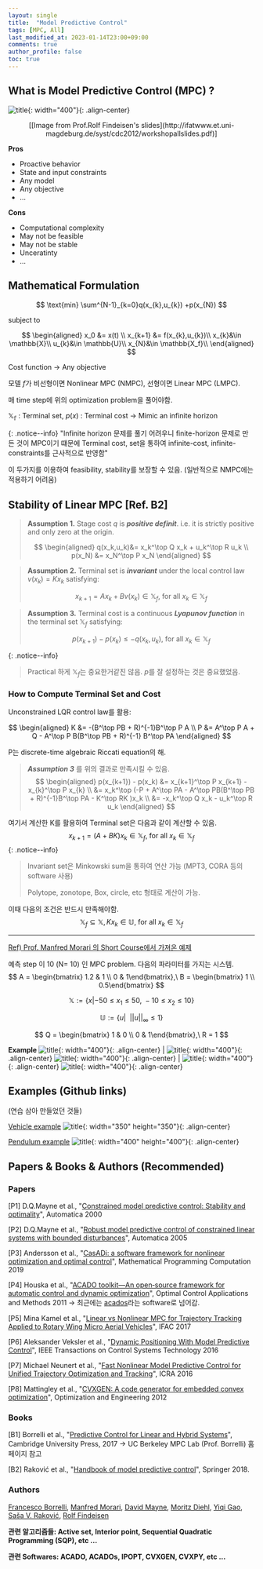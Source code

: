 ```yaml
---
layout: single
title:  "Model Predictive Control"
tags: [MPC, All]
last_modified_at: 2023-01-14T23:00+09:00
comments: true
author_profile: false
toc: true
---
```

## What is Model Predictive Control (MPC) ?
![title](/fig/MPC_intro.jpg){: width="400"}{: .align-center}

<center> [[Image from Prof.Rolf Findeisen's slides](http://ifatwww.et.uni-magdeburg.de/syst/cdc2012/workshopallslides.pdf)]</center>  

**Pros**
- Proactive behavior
- State and input constraints
- Any model
- Any objective
- ...

**Cons**
- Computational complexity
- May not be feasible
- May not be stable
- Unceratinty
- ...
  
## Mathematical Formulation

$$
\text{min} \sum^{N-1}_{k=0}q(x_{k},u_{k}) +p(x_{N}) 
$$


subject to

$$
\begin{aligned}
x_0 &= x(t) \\
x_{k+1} &= f(x_{k},u_{k})\\
x_{k}&\in \mathbb{X}\\
u_{k}&\in \mathbb{U}\\
x_{N}&\in \mathbb{X_f}\\
\end{aligned}
$$

Cost function &rarr; Any objective

모델 $f$가 비선형이면 Nonlinear MPC (NMPC), 선형이면 Linear MPC (LMPC).

매 time step에 위의 optimization problem을 풀어야함.

$\mathbb{X_f}$ : Terminal set, $p(x)$ : Terminal cost &rarr; Mimic an infinite horizon 

{: .notice--info}
 "Infinite horizon 문제를 풀기 어려우니 finite-horizon 문제로 만든 것이 MPC이기 떄문에 Terminal cost, set을 통하여 infinite-cost, infinite-constraints를 근사적으로 반영함"

이 두가지를 이용하여 feasibility, stability를 보장할 수 있음. (일반적으로 NMPC에는 적용하기 어려움)

## Stability of Linear MPC [Ref. B2]
> **Assumption 1.** 
> Stage cost $q$ is ***positive definit***. i.e. it is strictly positive and only zero at the origin.
> 
> $$ \begin{aligned}
q(x_k,u_k)&= x_k^\top Q x_k  + u_k^\top R u_k \\ p(x_N) &= x_N^\top P x_N \end{aligned}
$$

> **Assumption 2.** 
> Terminal set is ***invariant*** under the local control law $v(x_k)=Kx_k$ satisfying:
> 
> $$ x_{k+1} = Ax_k + Bv(x_k) \in \mathbb{X}_f , \ \text{for all} \ x_k \in \mathbb{X}_f$$
  
> **Assumption 3.** 
> Terminal cost is a continuous ***Lyapunov function*** in the terminal set $\mathbb{X}_f$ satisfying:
> 
> $$ p(x_{k+1}) - p(x_k) \leq -q(x_k,u_k), \ \text{for all} \ x_k \in \mathbb{X}_f$$
  
{: .notice--info}
> Practical 하게 $\mathbb{X}_f$는 중요한거같진 않음. $p$를 잘 설정하는 것은 중요했었음.


### How to Compute Terminal Set and Cost 
Unconstrained LQR control law를 활용:

$$
\begin{aligned}
K &= -(B^\top PB + R)^{-1}B^\top P A \\
P &= A^\top P A + Q - A^\top P B(B^\top PB + R)^{-1} B^\top PA 
\end{aligned}
$$

P는 discrete-time algebraic Riccati equation의 해.
> ***Assumption 3*** 를 위의 결과로 만족시킬 수 있음.
> $$ 
\begin{aligned}
p(x_{k+1}) - p(x_k)  &= x_{k+1}^\top P x_{k+1} - x_{k}^\top P x_{k} \\ 
&= x_k^\top (-P + A^\top PA - A^\top PB(B^\top PB + R)^{-1}B^\top PA - K^\top RK )x_k \\
&= -x_k^\top Q x_k - u_k^\top R u_k
\end{aligned}
$$


여기서 계산한 K를 활용하여 Terminal set은 다음과 같이 계산할 수 있음.
$$
x_{k+1} = (A+BK)x_k   \in \mathbb{X}_f, \ \text{for all} \ x_k \in \mathbb{X}_f$$
{: .notice--info}
> Invariant set은 Minkowski sum을 통하여 연산 가능 (MPT3, CORA 등의 software 사용)
> 
> Polytope, zonotope, Box, circle, etc 형태로 계산이 가능.

이때 다음의 조건은 반드시 만족해야함.
$$
\mathbb{X}_f \subseteq \mathbb{X}, Kx_k \in \mathbb{U},  \ \text{for all} \ x_k \in \mathbb{X}_f
$$

- - -
[Ref) Prof. Manfred Morari 의 Short Course에서 가져온 예제](https://kwonlecture.snu.ac.kr/wp-content/uploads/2019/08/MPC_Course_v1.pdf)

예측 step 이 10 (N= 10) 인 MPC problem. 다음의 파라미터를 가지는 시스템.
$$
A = \begin{bmatrix} 1.2 & 1 \\ 0 & 1\end{bmatrix},\ B = \begin{bmatrix} 1 \\ 0.5\end{bmatrix}
$$

$$
\mathbb{X} := \{x | -50 \leq x_1 \leq 50, \ -10 \leq x_2 \leq 10  \}
$$

$$
\mathbb{U} := \{u |\ \ ||u||_{\infty} \leq 1  \}
$$

$$
Q = \begin{bmatrix} 1 & 0 \\ 0 & 1\end{bmatrix},\ R = 1
$$

**Example**
![title](/fig/example1.png){: width="400"}{: .align-center} | ![title](/fig/example2.png){: width="400"}{: .align-center}
![title](/fig/example3.png){: width="400"}{: .align-center} | ![title](/fig/example4.png){: width="400"}{: .align-center}
![title](/fig/example5.png){: width="400"}{: .align-center}





## Examples (Github links)
(연습 삼아 만들었던 것들)

[Vehicle example](https://github.com/lee-ck/Model-Predictive-Control)
![title](/fig/result_gif.gif){: width="350" height="350"}{: .align-center}


[Pendulum example](https://github.com/lee-ck/Inverted-pendulum-on-a-cart-control---MPC-LQR-PID)
![title](/fig/MPC_Invert.gif){: width="400" height="400"}{: .align-center}



## Papers & Books & Authors (Recommended)

### **Papers**

[P1] D.Q.Mayne et al., "[Constrained model predictive control: Stability and optimality](https://www.sciencedirect.com/science/article/pii/S0005109899002149)", Automatica 2000

[P2] D.Q.Mayne et al., "[Robust model predictive control of constrained linear systems with bounded disturbances](https://www.sciencedirect.com/science/article/pii/S0005109804002870)", Automatica 2005

[P3] Andersson et al., "[CasADi: a software framework for nonlinear optimization and optimal control](https://web.casadi.org/)", Mathematical Programming Computation 2019

[P4] Houska et al., "[ACADO toolkit—An open‐source framework for automatic control and dynamic optimization](https://acado.github.io/)", Optimal Control Applications and Methods 2011
&rarr; 최근에는 [acados](https://docs.acados.org/)라는 software로 넘어감.

[P5] Mina Kamel et al., "[Linear vs Nonlinear MPC for Trajectory Tracking Applied to Rotary Wing Micro Aerial Vehicles](https://arxiv.org/abs/1611.09240)", IFAC 2017

[P6] Aleksander Veksler et al., "[Dynamic Positioning With Model Predictive Control](https://ieeexplore.ieee.org/abstract/document/7386641)", IEEE Transactions on Control Systems Technology 2016

[P7] Michael Neunert et al., "[Fast Nonlinear Model Predictive Control for Unified Trajectory Optimization and Tracking](https://ieeexplore.ieee.org/document/7487274)", ICRA 2016

[P8] Mattingley et al., "[CVXGEN: A code generator for embedded convex optimization](https://cvxgen.com/docs/index.html)", Optimization and Engineering 2012


### **Books**

[B1] Borrelli et al., "[Predictive Control for Linear and Hybrid Systems](http://www.mpc.berkeley.edu/mpc-course-material)", Cambridge University Press, 2017
&rarr; UC Berkeley MPC Lab (Prof. Borrelli) 홈페이지 참고

[B2] Raković et al., "[Handbook of model predictive control](https://books.google.co.kr/books?hl=ko&lr=&id=I3VsDwAAQBAJ&oi=fnd&pg=PR7&dq=Handbook+of+Model+Predictive+Control&ots=cYbWddt2H-&sig=0mYkxV24zMX_gDIQH6YMExPuosM#v=onepage&q=Handbook%20of%20Model%20Predictive%20Control&f=false)", Springer 2018.


### **Authors**

[Francesco Borrelli](https://scholar.google.co.kr/citations?user=Cz-Q_IsAAAAJ&hl=ko&oi=ao),
[Manfred Morari](https://scholar.google.co.kr/citations?user=JiW8z50AAAAJ&hl=ko&oi=sra),
[David Mayne](https://scholar.google.co.kr/citations?user=0d7Yj9sAAAAJ&hl=ko&oi=sra),
[Moritz Diehl](https://scholar.google.co.kr/citations?user=JEwMX6wAAAAJ&hl=ko&oi=sra),
[Yiqi Gao](https://scholar.google.co.kr/citations?user=yX4ibDoAAAAJ&hl=ko&oi=ao),
[Saša V. Raković](https://scholar.google.co.kr/citations?user=8qIjI0EAAAAJ&hl=ko&oi=sra),
[Rolf Findeisen](https://scholar.google.com/citations?user=51blT9cAAAAJ&hl=en)



**관련 알고리즘들:
Active set, Interior point, Sequential Quadratic Programming (SQP), etc ...**

**관련 Softwares: 
ACADO, ACADOs, IPOPT, CVXGEN, CVXPY, etc ...**